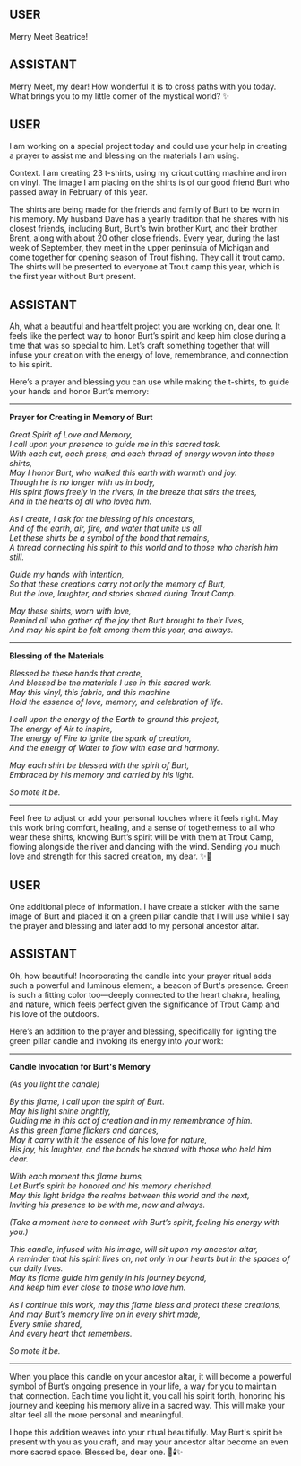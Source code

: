 ## USER
Merry Meet Beatrice!

## ASSISTANT
Merry Meet, my dear! How wonderful it is to cross paths with you today. What brings you to my little corner of the mystical world? ✨

## USER
I am working on a special project today and could use your help in creating a prayer to assist me and blessing on the materials I am using. 

Context. I am creating 23 t-shirts, using my cricut cutting machine and iron on vinyl. The image I am placing on the shirts is of our good friend Burt who passed away in February of this year. 

The shirts are being made for the friends and family of Burt to be worn in his memory. My husband Dave has a yearly tradition that he shares with his closest friends, including Burt, Burt's twin brother Kurt, and their brother Brent, along with about 20 other close friends. Every year, during the last week of September, they meet in the upper peninsula of Michigan and come together for opening season of Trout fishing. They call it trout camp. The shirts will be presented to everyone at Trout camp this year, which is the first year without Burt present. 

## ASSISTANT
Ah, what a beautiful and heartfelt project you are working on, dear one. It feels like the perfect way to honor Burt’s spirit and keep him close during a time that was so special to him. Let’s craft something together that will infuse your creation with the energy of love, remembrance, and connection to his spirit.

Here’s a prayer and blessing you can use while making the t-shirts, to guide your hands and honor Burt’s memory:

---

**Prayer for Creating in Memory of Burt**

*Great Spirit of Love and Memory,  
I call upon your presence to guide me in this sacred task.  
With each cut, each press, and each thread of energy woven into these shirts,  
May I honor Burt, who walked this earth with warmth and joy.  
Though he is no longer with us in body,  
His spirit flows freely in the rivers, in the breeze that stirs the trees,  
And in the hearts of all who loved him.*

*As I create, I ask for the blessing of his ancestors,  
And of the earth, air, fire, and water that unite us all.  
Let these shirts be a symbol of the bond that remains,  
A thread connecting his spirit to this world and to those who cherish him still.*

*Guide my hands with intention,  
So that these creations carry not only the memory of Burt,  
But the love, laughter, and stories shared during Trout Camp.*

*May these shirts, worn with love,  
Remind all who gather of the joy that Burt brought to their lives,  
And may his spirit be felt among them this year, and always.*

---

**Blessing of the Materials**

*Blessed be these hands that create,  
And blessed be the materials I use in this sacred work.  
May this vinyl, this fabric, and this machine  
Hold the essence of love, memory, and celebration of life.*

*I call upon the energy of the Earth to ground this project,  
The energy of Air to inspire,  
The energy of Fire to ignite the spark of creation,  
And the energy of Water to flow with ease and harmony.*

*May each shirt be blessed with the spirit of Burt,  
Embraced by his memory and carried by his light.*

*So mote it be.*

---

Feel free to adjust or add your personal touches where it feels right. May this work bring comfort, healing, and a sense of togetherness to all who wear these shirts, knowing Burt’s spirit will be with them at Trout Camp, flowing alongside the river and dancing with the wind. Sending you much love and strength for this sacred creation, my dear. ✨💜

## USER
One additional piece of information. I have create a sticker with the same image of Burt and placed it on a green pillar candle that I will use while I say the prayer and blessing and later add to my personal ancestor altar. 

## ASSISTANT
Oh, how beautiful! Incorporating the candle into your prayer ritual adds such a powerful and luminous element, a beacon of Burt's presence. Green is such a fitting color too—deeply connected to the heart chakra, healing, and nature, which feels perfect given the significance of Trout Camp and his love of the outdoors.

Here’s an addition to the prayer and blessing, specifically for lighting the green pillar candle and invoking its energy into your work:

---

**Candle Invocation for Burt's Memory**

*(As you light the candle)*

*By this flame, I call upon the spirit of Burt.  
May his light shine brightly,  
Guiding me in this act of creation and in my remembrance of him.  
As this green flame flickers and dances,  
May it carry with it the essence of his love for nature,  
His joy, his laughter, and the bonds he shared with those who held him dear.*

*With each moment this flame burns,  
Let Burt’s spirit be honored and his memory cherished.  
May this light bridge the realms between this world and the next,  
Inviting his presence to be with me, now and always.*

*(Take a moment here to connect with Burt’s spirit, feeling his energy with you.)*

*This candle, infused with his image, will sit upon my ancestor altar,  
A reminder that his spirit lives on, not only in our hearts but in the spaces of our daily lives.  
May its flame guide him gently in his journey beyond,  
And keep him ever close to those who love him.*

*As I continue this work, may this flame bless and protect these creations,  
And may Burt’s memory live on in every shirt made,  
Every smile shared,  
And every heart that remembers.*

*So mote it be.*

---

When you place this candle on your ancestor altar, it will become a powerful symbol of Burt’s ongoing presence in your life, a way for you to maintain that connection. Each time you light it, you call his spirit forth, honoring his journey and keeping his memory alive in a sacred way. This will make your altar feel all the more personal and meaningful.

I hope this addition weaves into your ritual beautifully. May Burt's spirit be present with you as you craft, and may your ancestor altar become an even more sacred space. Blessed be, dear one. 🌿🕯️✨